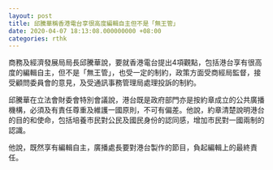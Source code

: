 ```yaml
---
layout: post
title: 邱騰華稱香港電台享很高度編輯自主但不是「無王管」
date: 2020-04-07 18:13:08.000000000 +08:00
categories: rthk
---
```


商務及經濟發展局局長邱騰華說，要就香港電台提出4項觀點，包括港台享有很高度的編輯自主，但不是「無王管」，也受一定的制約，政策方面受商經局監督，接受顧問委員會的意見，及受通訊事務管理局處理投訴的制約。

邱騰華在立法會財委會特別會議說，港台既是政府部門亦是按約章成立的公共廣播機構，必須及有責任尊重及維護一國原則，不可有偏差。他說，約章清楚說明港台的目的和使命，包括培養市民對公民及國民身份的認同感，增加市民對一國兩制的認識。

他說，既然享有編輯自主，廣播處長要對港台製作的節目，負起編輯上的最終責任。
